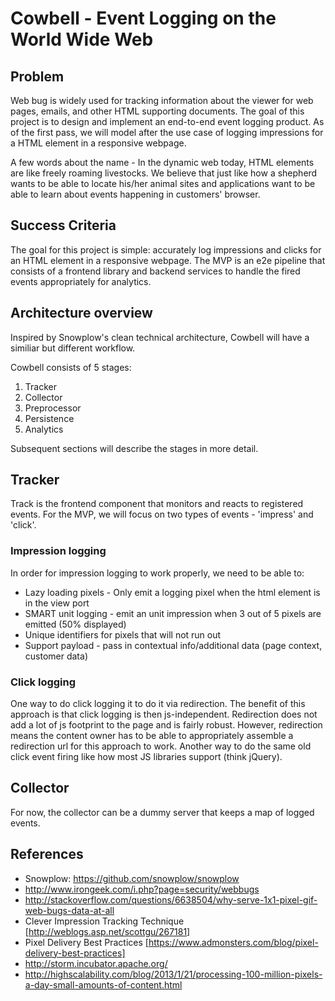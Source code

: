 # Cowbell - Event Logging on the World Wide Web

## Problem

Web bug is widely used for tracking information about the viewer for web pages, emails, and other HTML supporting documents. The goal of this project is to design and implement an end-to-end event logging product. As of the first pass, we will model after the use case of logging impressions for a HTML element in a responsive webpage. 

A few words about the name - In the dynamic web today, HTML elements are like freely roaming livestocks. We believe that just like how a shepherd wants to be able to locate his/her animal sites and applications want to be able to learn about events happening in customers' browser. 

## Success Criteria

The goal for this project is simple: accurately log impressions and clicks for an HTML element in a responsive webpage. The MVP is an e2e pipeline that consists of a frontend library and backend services to handle the fired events appropriately for analytics.

## Architecture overview

Inspired by Snowplow's clean technical architecture, Cowbell will have a similiar but different workflow. 

Cowbell consists of 5 stages:

1. Tracker
2. Collector
3. Preprocessor
4. Persistence
5. Analytics

Subsequent sections will describe the stages in more detail. 

## Tracker

Track is the frontend component that monitors and reacts to registered events. For the MVP, we will focus on two types of events - 'impress' and 'click'.

### Impression logging

In order for impression logging to work properly, we need to be able to:

+ Lazy loading pixels - Only emit a logging pixel when the html element is in the view port
+ SMART unit logging - emit an unit impression when 3 out of 5 pixels are emitted (50% displayed)
+ Unique identifiers for pixels that will not run out
+ Support payload - pass in contextual info/additional data (page context, customer data)

### Click logging

One way to do click logging it to do it via redirection. The benefit of this approach is that click logging is then js-independent. Redirection does not add a lot of js footprint to the page and is fairly robust. However, redirection means the content owner has to be able to appropriately assemble a redirection url for this approach to work. Another way to do the same old click event firing like how most JS libraries support (think jQuery).

## Collector

For now, the collector can be a dummy server that keeps a map of logged events.


## References
+ Snowplow: https://github.com/snowplow/snowplow
+ http://www.irongeek.com/i.php?page=security/webbugs
+ http://stackoverflow.com/questions/6638504/why-serve-1x1-pixel-gif-web-bugs-data-at-all
+ Clever Impression Tracking Technique [http://weblogs.asp.net/scottgu/267181]
+ Pixel Delivery Best Practices [https://www.admonsters.com/blog/pixel-delivery-best-practices]
+ http://storm.incubator.apache.org/
+ http://highscalability.com/blog/2013/1/21/processing-100-million-pixels-a-day-small-amounts-of-content.html

